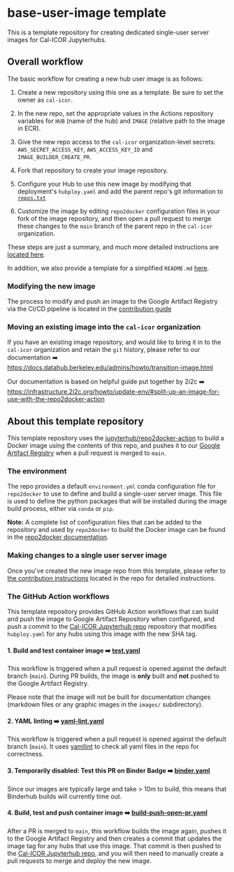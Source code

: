 # base-user-image template

This is a template repository for creating dedicated single-user server images
for Cal-ICOR Jupyterhubs.

## Overall workflow

The basic workflow for creating a new hub user image is as follows:

1. Create a new repository using this one as a template.  Be sure to set the
   owner as `cal-icor`.

2. In the new repo, set the appropriate values in the Actions repository
   variables for `HUB` (name of the hub) and `IMAGE` (relative path to the
   image in ECR).

3. Give the new repo access to the `cal-icor` organization-level
   secrets:  `AWS_SECRET_ACCESS_KEY`, `AWS_ACCESS_KEY_ID` and
   `IMAGE_BUILDER_CREATE_PR`.

4. Fork that repository to create your image repository.

5. Configure your Hub to use this new image by modifying that deployment's
   `hubploy.yaml` and add the parent repo's git information to
   [`repos.txt`](https://github.com/cal-icor/cal-icor-hubs/blob/staging/configs/repos.txt)

6. Customize the image by editing `repo2docker` configuration files in your
   fork of the image repository, and then open a pull request to merge these
   changes to the `main` branch of the parent repo in the
   `cal-icor` organization.

These steps are just a summary, and much more detailed instructions are
[located here](https://docs.datahub.berkeley.edu/admins/howto/new-image.html).

In addition, we also provide a template for a simplified `README.md`
[here](https://github.com/cal-icor/cal-icor-hubs/blob/main/README-template.md).

### Modifying the new image

The process to modify and push an image to the Google Artifact Registry via the
CI/CD pipeline is located in the [contribution guide](CONTRIBUTING.md)

### Moving an existing image into the `cal-icor` organization

If you have an existing image repository, and would like to bring it in to the
`cal-icor` organization and retain the `git` history, please refer
to our documentation :arrow_right:
https://docs.datahub.berkeley.edu/admins/howto/transition-image.html

Our documentation is based on helpful guide put together by 2i2c :arrow_right:
https://infrastructure.2i2c.org/howto/update-env/#split-up-an-image-for-use-with-the-repo2docker-action

## About this template repository

This template repository uses the
[jupyterhub/repo2docker-action](https://github.com/jupyterhub/repo2docker-action)
to build a Docker image using the contents of this repo, and pushes it to our
[Google Artifact Registry](https://cloud.google.com/artifact-registry) when
a pull request is merged to `main`.

### The environment

The repo provides a default `environment.yml` conda configuration file for
`repo2docker` to use to define and build a single-user server image. This file
is used to define the python packages that will be installed during the image
build process, either via `conda` or `pip`.

**Note:**
A complete list of configuration files that can be added to the
repository and used by `repo2docker` to build the Docker image can be found in
the [repo2docker documentation](https://repo2docker.readthedocs.io/en/latest/config_files.html#configuration-files).

### Making changes to a single user server image

Once you've created the new image repo from this template, please refer to
[the contribution instructions](CONTRIBUTING.md) located in the repo for
detailed instructions.

### The GitHub Action workflows

This template repository provides GitHub Action workflows that can build
and push the image to Google Artifact Repository when configured, and push a
commit to the [Cal-ICOR Jupyterhub repo](https://github.com/cal-icor/cal-icor-hubs)
repository that modifies `hubploy.yaml` for any hubs using this image with the
new SHA tag.

#### 1. Build and test container image :arrow_right: [test.yaml](https://github.com/cal-icor/base-user-image/blob/main/.github/workflows/build-test-image.yaml)

This workflow is triggered when a pull request is opened against the default
branch (`main`). During PR builds, the image is **only** built and **not**
pushed to the Google Artifact Registry.

Please note that the image will not be built for documentation changes
(markdown files or any graphic images in the `images/` subdirectory).

#### 2. YAML linting :arrow_right: [yaml-lint.yaml](https://github.com/cal-icor/base-user-image/blob/main/.github/workflows/yaml-lint.yaml)

This workflow is triggered when a pull request is opened against the default
branch (`main`). It uses [yamllint](https://yamllint.readthedocs.io/en/stable/)
to check all yaml files in the repo for correctness.

#### 3. **Temporarily disabled:** Test this PR on Binder Badge :arrow_right: [binder.yaml](https://github.com/cal-icor/base-user-image/blob/main/.github/workflows/binder.yaml.disable)

Since our images are typically large and take > 10m to build, this means that
Binderhub builds will currently time out.

#### 4. Build, test and push container image :arrow_right: [build-push-open-pr.yaml](https://github.com/cal-icor/base-user-image/blob/main/.github/workflows/build-push-create-pr.yaml)

After a PR is merged to `main`, this workflow builds the image again, pushes it
to the Google Artifact Registry and then creates a commit that updates the image tag
for any hubs that use this image. That commit is then pushed to the 
[Cal-ICOR Jupyterhub repo](https://github.com/cal-icor/cal-icor-hubs), and you will
then need to manually create a pull requests to merge and deploy the new image.
